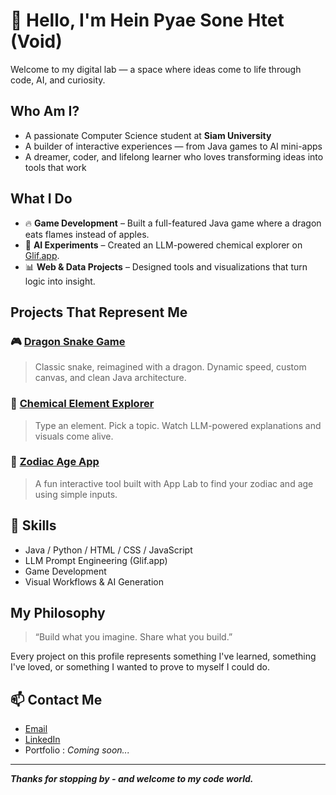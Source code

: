 # 👋 Hello, I'm Hein Pyae Sone Htet (Void)

Welcome to my digital lab — a space where ideas come to life through code, AI, and curiosity.



##  Who Am I?

- A passionate Computer Science student at **Siam University**  
- A builder of interactive experiences — from Java games to AI mini-apps  
- A dreamer, coder, and lifelong learner who loves transforming ideas into tools that work



##  What I Do

- 🔥 **Game Development** – Built a full-featured Java game where a dragon eats flames instead of apples.  
- 🧬 **AI Experiments** – Created an LLM-powered chemical explorer on [Glif.app](https://glif.app).  
- 📊 **Web & Data Projects** – Designed tools and visualizations that turn logic into insight.



## Projects That Represent Me

### 🎮 [Dragon Snake Game](https://github.com/KoVoidG/java-mushu-game)
> Classic snake, reimagined with a dragon. Dynamic speed, custom canvas, and clean Java architecture.

### 🔬 [Chemical Element Explorer](https://github.com/KoVoidG/chemical-explorer-glif)
> Type an element. Pick a topic. Watch LLM-powered explanations and visuals come alive.

### 🔮 [Zodiac Age App](https://github.com/KoVoidG/zodiac-age-app)
> A fun interactive tool built with App Lab to find your zodiac and age using simple inputs.


## 🔧 Skills
- Java / Python / HTML / CSS / JavaScript
- LLM Prompt Engineering (Glif.app)
- Game Development
- Visual Workflows & AI Generation


## My Philosophy

> “Build what you imagine. Share what you build.”

Every project on this profile represents something I've learned, something I've loved, or something I wanted to prove to myself I could do.


## 📫 Contact Me
- [Email](heinpyaesonehtet1234@gmail.com)
- [LinkedIn](https://www.linkedin.com/in/hein-pyae-sone-htet-620654300/)
- Portfolio : *Coming soon...*

---

***Thanks for stopping by - and welcome to my code world.***
